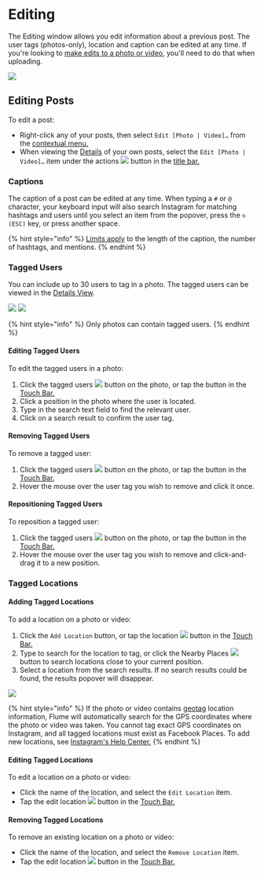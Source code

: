 # Editing

The Editing window allows you edit information about a previous post. The user tags \(photos-only\), location and caption can be edited at any time. If you're looking to [make edits to a photo or video](upload.md#editing), you'll need to do that when uploading.

![](../.gitbook/assets/editing.png)

## Editing Posts

To edit a post:

* Right-click any of your posts, then select `Edit [Photo | Video]…` from the [contextual menu.](../misc/glossary.md#contextual-menu)
* When viewing the [Details](detailview.md) of your own posts, select the `Edit [Photo | Video]…` item under the actions ![](../.gitbook/assets/actions-menu.png) button in the [title bar.](../misc/glossary.md#title-bar)

### Captions

The caption of a post can be edited at any time. When typing a `#` or `@` character, your keyboard input will also search Instagram for matching hashtags and users until you select an item from the popover, press the `⎋ (ESC)` key, or press another space.

{% hint style="info" %}
[Limits apply](../misc/limits.md) to the length of the caption, the number of hashtags, and mentions.
{% endhint %}

### Tagged Users

You can include up to 30 users to tag in a photo. The tagged users can be viewed in the [Details View](detailview.md#tagged-users).

![](../.gitbook/assets/detail-view-usertags-1.png) ![](../.gitbook/assets/detail-view-usertags-2.png)

{% hint style="info" %}
Only photos can contain tagged users.
{% endhint %}

#### Editing Tagged Users

To edit the tagged users in a photo:

1. Click the tagged users ![](../.gitbook/assets/taggedusers%20%282%29.png) button on the photo, or tap the button in the [Touch Bar.](../misc/touchbar.md)
2. Click a position in the photo where the user is located.
3. Type in the search text field to find the relevant user.
4. Click on a search result to confirm the user tag.

#### Removing Tagged Users

To remove a tagged user:

1. Click the tagged users ![](../.gitbook/assets/taggedusers.png) button on the photo, or tap the button in the [Touch Bar.](../misc/touchbar.md)
2. Hover the mouse over the user tag you wish to remove and click it once.

#### Repositioning Tagged Users

To reposition a tagged user:

1. Click the tagged users ![](../.gitbook/assets/taggedusers%20%281%29.png) button on the photo, or tap the button in the [Touch Bar.](../misc/touchbar.md)
2. Hover the mouse over the user tag you wish to remove and click-and-drag it to a new position.

### Tagged Locations

#### Adding Tagged Locations

To add a location on a photo or video:

1. Click the `Add Location` button, or tap the location ![](../.gitbook/assets/location-add.png) button in the [Touch Bar.](../misc/touchbar.md)
2. Type to search for the location to tag, or click the Nearby Places ![](../.gitbook/assets/nearbyplaces.png) button to search locations close to your current position.
3. Select a location from the search results. If no search results could be found, the results popover will disappear.

![](../.gitbook/assets/edit-location%20%281%29.png)

{% hint style="info" %}
If the photo or video contains [geotag](https://en.wikipedia.org/wiki/Geotagging) location information, Flume will automatically search for the GPS coordinates where the photo or video was taken. You cannot tag exact GPS coordinates on Instagram, and all tagged locations must exist as Facebook Places. To add new locations, see [Instagram's Help Center.](https://help.instagram.com/1618893218361276)
{% endhint %}

#### Editing Tagged Locations

To edit a location on a photo or video:

* Click the name of the location, and select the `Edit Location` item.
* Tap the edit location ![](../.gitbook/assets/location-add%20%281%29.png) button in the [Touch Bar.](../misc/touchbar.md)

#### Removing Tagged Locations

To remove an existing location on a photo or video:

* Click the name of the location, and select the `Remove Location` item.
* Tap the edit location ![](../.gitbook/assets/location-remove.png) button in the [Touch Bar.](../misc/touchbar.md)

